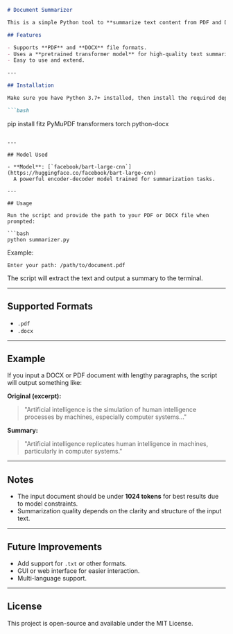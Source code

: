 ```markdown
# Document Summarizer

This is a simple Python tool to **summarize text content from PDF and DOCX documents** using Facebook's BART model (`facebook/bart-large-cnn`) from Hugging Face Transformers. It extracts text from the document and provides a concise summary.

## Features

- Supports **PDF** and **DOCX** file formats.
- Uses a **pretrained transformer model** for high-quality text summarization.
- Easy to use and extend.

---

## Installation

Make sure you have Python 3.7+ installed, then install the required dependencies:

```bash
```
pip install fitz PyMuPDF transformers torch python-docx
```

---

## Model Used

- **Model**: [`facebook/bart-large-cnn`](https://huggingface.co/facebook/bart-large-cnn)  
  A powerful encoder-decoder model trained for summarization tasks.

---

## Usage

Run the script and provide the path to your PDF or DOCX file when prompted:

```bash
python summarizer.py
```

Example:
```
Enter your path: /path/to/document.pdf
```

The script will extract the text and output a summary to the terminal.

---

## Supported Formats

- `.pdf`
- `.docx`

---

## Example

If you input a DOCX or PDF document with lengthy paragraphs, the script will output something like:

**Original (excerpt):**
> "Artificial intelligence is the simulation of human intelligence processes by machines, especially computer systems..."

**Summary:**
> "Artificial intelligence replicates human intelligence in machines, particularly in computer systems."

---

##  Notes

- The input document should be under **1024 tokens** for best results due to model constraints.
- Summarization quality depends on the clarity and structure of the input text.

---

## Future Improvements

- Add support for `.txt` or other formats.
- GUI or web interface for easier interaction.
- Multi-language support.

---

## License
This project is open-source and available under the MIT License.
